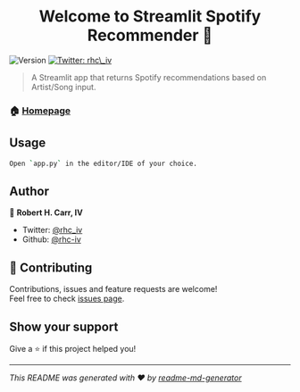<h1 align="center">Welcome to Streamlit Spotify Recommender 👋</h1>
<p>
  <img alt="Version" src="https://img.shields.io/badge/version-1.10-blue.svg?cacheSeconds=2592000" />
  <a href="https://twitter.com/rhc\_iv" target="_blank">
    <img alt="Twitter: rhc\_iv" src="https://img.shields.io/twitter/follow/rhc\_iv.svg?style=social" />
  </a>
</p>

> A Streamlit app that returns Spotify recommendations based on Artist/Song input.

### 🏠 [Homepage](https://github.com/rhc-iv/streamlit-spotify-recommender)

## Usage

```sh
Open `app.py` in the editor/IDE of your choice.
```

## Author

👤 **Robert H. Carr, IV**

* Twitter: [@rhc\_iv](https://twitter.com/rhc\_iv)
* Github: [@rhc-iv](https://github.com/rhc-iv)

## 🤝 Contributing

Contributions, issues and feature requests are welcome!<br />Feel free to check [issues page](https://github.com/rhc-iv/streamlit-spotify-recommender/issues). 

## Show your support

Give a ⭐️ if this project helped you!

***
_This README was generated with ❤️ by [readme-md-generator](https://github.com/kefranabg/readme-md-generator)_